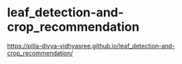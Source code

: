 # leaf_detection-and-crop_recommendation

https://pilla-divya-vidhyasree.github.io/leaf_detection-and-crop_recommendation/
